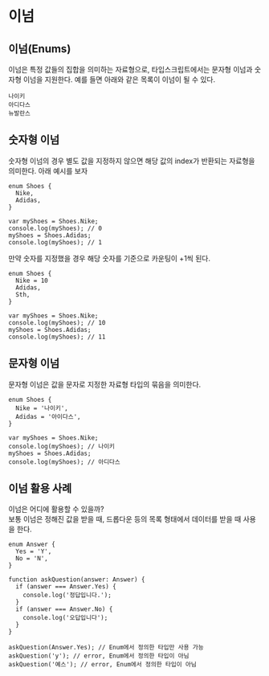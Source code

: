 ﻿# 이넘

## 이넘(Enums)

이넘은 특정 값들의 집합을 의미하는 자료형으로, 타입스크립트에서는 문자형 이넘과 숫자형 이넘을 지원한다.
예를 들면 아래와 같은 목록이 이넘이 될 수 있다.

```
나이키
아디다스
뉴발란스
```

## 숫자형 이넘

숫자형 이넘의 경우 별도 값을 지정하지 않으면 해당 값의 index가 반환되는 자료형을 의미한다. 아래 예시를 보자

```tsx
enum Shoes {
  Nike,
  Adidas,
}

var myShoes = Shoes.Nike;
console.log(myShoes); // 0
myShoes = Shoes.Adidas;
console.log(myShoes); // 1
```

만약 숫자를 지정했을 경우 해당 숫자를 기준으로 카운팅이 +1씩 된다.

```tsx
enum Shoes {
  Nike = 10
  Adidas,
  Sth,
}

var myShoes = Shoes.Nike;
console.log(myShoes); // 10
myShoes = Shoes.Adidas;
console.log(myShoes); // 11
```

## 문자형 이넘

문자형 이넘은 값을 문자로 지정한 자료형 타입의 묶음을 의미한다.

```tsx
enum Shoes {
  Nike = '나이키',
  Adidas = '아이다스',
}

var myShoes = Shoes.Nike;
console.log(myShoes); // 나이키
myShoes = Shoes.Adidas;
console.log(myShoes); // 아디다스
```

## 이넘 활용 사례

이넘은 어디에 활용할 수 있을까?  
보통 이넘은 정해진 값을 받을 때, 드롭다운 등의 목록 형태에서 데이터를 받을 때 사용을 한다.

```tsx
enum Answer {
  Yes = 'Y',
  No = 'N',
}

function askQuestion(answer: Answer) {
  if (answer === Answer.Yes) {
    console.log('정답입니다.');
  }
  if (answer === Answer.No) {
    console.log('오답입니다');
  }
}

askQuestion(Answer.Yes); // Enum에서 정의한 타입만 사용 가능
askQuestion('y'); // error, Enum에서 정의한 타입이 아님
askQuestion('예스'); // error, Enum에서 정의한 타입이 아님
```
